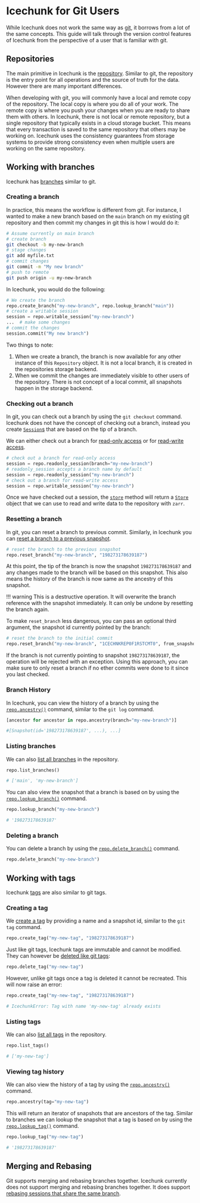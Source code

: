 # Icechunk for Git Users

While Icechunk does not work the same way as [git](https://git-scm.com/), it borrows from a lot of the same concepts. This guide will talk through the version control features of Icechunk from the perspective of a user that is familiar with git.

## Repositories

The main primitive in Icechunk is the [repository](./reference.md#icechunk.Repository). Similar to git, the repository is the entry point for all operations and the source of truth for the data. However there are many important differences.

When developing with git, you will commonly have a local and remote copy of the repository. The local copy is where you do all of your work. The remote copy is where you push your changes when you are ready to share them with others. In Icechunk, there is not local or remote repository, but a single repository that typically exists in a cloud storage bucket. This means that every transaction is saved to the same repository that others may be working on. Icechunk uses the consistency guarantees from storage systems to provide strong consistency even when multiple users are working on the same repository.

## Working with branches

Icechunk has [branches](version-control.md#branches) similar to git.

### Creating a branch

In practice, this means the workflow is different from git. For instance, I wanted to make a new branch based on the `main` branch on my existing git repository and then commit my changes in git this is how I would do it:

```bash
# Assume currently on main branch
# create branch
git checkout -b my-new-branch
# stage changes
git add myfile.txt
# commit changes
git commit -m "My new branch"
# push to remote
git push origin -u my-new-branch
```

In Icechunk, you would do the following:

```python
# We create the branch
repo.create_branch("my-new-branch", repo.lookup_branch("main"))
# create a writable session
session = repo.writable_session("my-new-branch")
...  # make some changes
# commit the changes
session.commit("My new branch")
```

Two things to note:

1. When we create a branch, the branch is now available for any other instance of this `Repository` object. It is not a local branch, it is created in the repositories storage backend.
2. When we commit the changes are immediately visible to other users of the repository. There is not concept of a local commit, all snapshots happen in the storage backend.

### Checking out a branch

In git, you can check out a branch by using the `git checkout` command. Icechunk does not have the concept of checking out a branch, instead you create [`Session`s](reference.md#icechunk.Session) that are based on the tip of a branch.

We can either check out a branch for [read-only access](reference.md#icechunk.Repository.readonly_session) or for [read-write access](reference.md#icechunk.Repository.writable_session).

```python
# check out a branch for read-only access
session = repo.readonly_session(branch="my-new-branch")
# readonly_session accepts a branch name by default
session = repo.readonly_session("my-new-branch")
# check out a branch for read-write access
session = repo.writable_session("my-new-branch")
```

Once we have checked out a session, the [`store`](reference.md#icechunk.Session.store) method will return a [`Store`](reference.md#icechunk.IcechunkStore) object that we can use to read and write data to the repository with `zarr`.

### Resetting a branch

In git, you can reset a branch to previous commit. Similarly, in Icechunk you can [reset a branch to a previous snapshot](reference.md#icechunk.Repository.reset_branch).

```python
# reset the branch to the previous snapshot
repo.reset_branch("my-new-branch", "198273178639187")
```

At this point, the tip of the branch is now the snapshot `198273178639187` and any changes made to the branch will be based on this snapshot. This also means the history of the branch is now same as the ancestry of this snapshot.

!!! warning
    This is a destructive operation. It will overwrite the branch reference with the snapshot immediately. It can only be undone by resetting the branch again.

To make `reset_branch` less dangerous, you can pass an optional third argument, the snapshot id currently pointed
by the branch:

```python
# reset the branch to the initial commit
repo.reset_branch("my-new-branch", "1CECHNKREP0F1RSTCMT0", from_snapshot_id="198273178639187")
```

If the branch is not currently pointing to snapshot `198273178639187`, the operation will be rejected
with an exception. Using this approach, you can make sure to only reset a branch if no ether commits
were done to it since you last checked.

### Branch History

In Icechunk, you can view the history of a branch by using the [`repo.ancestry()`](reference.md#icechunk.Repository.ancestry) command, similar to the `git log` command.

```python
[ancestor for ancestor in repo.ancestry(branch="my-new-branch")]

#[Snapshot(id='198273178639187', ...), ...]
```

### Listing branches

We can also [list all branches](reference.md#icechunk.Repository.list_branches) in the repository.

```python
repo.list_branches()

# ['main', 'my-new-branch']
```

You can also view the snapshot that a branch is based on by using the [`repo.lookup_branch()`](reference.md#icechunk.Repository.lookup_branch) command.

```python
repo.lookup_branch("my-new-branch")

# '198273178639187'
```

### Deleting a branch

You can delete a branch by using the [`repo.delete_branch()`](reference.md#icechunk.Repository.delete_branch) command.

```python
repo.delete_branch("my-new-branch")
```

## Working with tags

Icechunk [tags](version-control.md#tags) are also similar to git tags.

### Creating a tag

We [create a tag](reference.md#icechunk.Repository.create_tag) by providing a name and a snapshot id, similar to the `git tag` command.

```python
repo.create_tag("my-new-tag", "198273178639187")
```

Just like git tags, Icechunk tags are immutable and cannot be modified. They can however be [deleted like git tags](reference.md#icechunk.Repository.delete_tag):

```python
repo.delete_tag("my-new-tag")
```

However, unlike git tags once a tag is deleted it cannot be recreated. This will now raise an error:

```python
repo.create_tag("my-new-tag", "198273178639187")

# IcechunkError: Tag with name 'my-new-tag' already exists
```

### Listing tags

We can also [list all tags](reference.md#icechunk.Repository.list_tags) in the repository.

```python
repo.list_tags()

# ['my-new-tag']
```

### Viewing tag history

We can also view the history of a tag by using the [`repo.ancestry()`](reference.md#icechunk.Repository.ancestry) command.

```python
repo.ancestry(tag="my-new-tag")
```

This will return an iterator of snapshots that are ancestors of the tag. Similar to branches we can lookup the snapshot that a tag is based on by using the [`repo.lookup_tag()`](reference.md#icechunk.Repository.lookup_tag) command.

```python
repo.lookup_tag("my-new-tag")

# '198273178639187'
```

## Merging and Rebasing

Git supports merging and rebasing branches together. Icechunk currently does not support merging and rebasing branches together. It does support [rebasing sessions that share the same branch](version-control.md#conflict-resolution).

